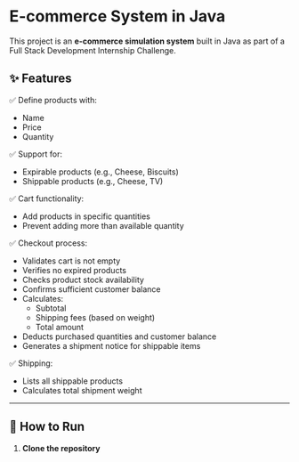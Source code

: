 # E-commerce System in Java

This project is an **e-commerce simulation system** built in Java as part of a Full Stack Development Internship Challenge.

## ✨ Features

✅ Define products with:
- Name
- Price
- Quantity

✅ Support for:
- Expirable products (e.g., Cheese, Biscuits)
- Shippable products (e.g., Cheese, TV)

✅ Cart functionality:
- Add products in specific quantities
- Prevent adding more than available quantity

✅ Checkout process:
- Validates cart is not empty
- Verifies no expired products
- Checks product stock availability
- Confirms sufficient customer balance
- Calculates:
    - Subtotal
    - Shipping fees (based on weight)
    - Total amount
- Deducts purchased quantities and customer balance
- Generates a shipment notice for shippable items

✅ Shipping:
- Lists all shippable products
- Calculates total shipment weight

---

## 🚀 How to Run

1. **Clone the repository**
